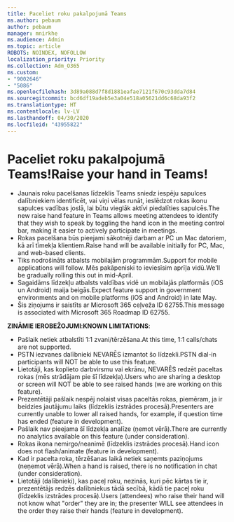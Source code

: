 ```yaml
---
title: Paceliet roku pakalpojumā Teams
ms.author: pebaum
author: pebaum
manager: mnirkhe
ms.audience: Admin
ms.topic: article
ROBOTS: NOINDEX, NOFOLLOW
localization_priority: Priority
ms.collection: Adm_O365
ms.custom:
- "9002646"
- "5086"
ms.openlocfilehash: 3d89a088d7f8d1881eafae7121f670c93dda7d84
ms.sourcegitcommit: bcd6df19adeb5e3a04e518a05621dd6c68da93f2
ms.translationtype: HT
ms.contentlocale: lv-LV
ms.lasthandoff: 04/30/2020
ms.locfileid: "43955822"
---
```

# <a name="raise-your-hand-in-teams"></a><span data-ttu-id="cd1ce-102">Paceliet roku pakalpojumā Teams!</span><span class="sxs-lookup"><span data-stu-id="cd1ce-102">Raise your hand in Teams!</span></span>

- <span data-ttu-id="cd1ce-103">Jaunais roku pacelšanas līdzeklis Teams sniedz iespēju sapulces dalībniekiem identificēt, vai viņi vēlas runāt, ieslēdzot rokas ikonu sapulces vadības joslā, lai būtu vieglāk aktīvi piedalīties sapulcēs.</span><span class="sxs-lookup"><span data-stu-id="cd1ce-103">The new raise hand feature in Teams allows meeting attendees to identify that they wish to speak by toggling the hand icon in the meeting control bar, making it easier to actively participate in meetings.</span></span>
- <span data-ttu-id="cd1ce-104">Rokas pacelšana būs pieejami sākotnēji darbam ar PC un Mac datoriem, kā arī tīmekļa klientiem.</span><span class="sxs-lookup"><span data-stu-id="cd1ce-104">Raise hand will be available initially for PC, Mac, and web-based clients.</span></span>
- <span data-ttu-id="cd1ce-105">Tiks nodrošināts atbalsts mobilajām programmām.</span><span class="sxs-lookup"><span data-stu-id="cd1ce-105">Support for mobile applications will follow.</span></span> <span data-ttu-id="cd1ce-106">Mēs pakāpeniski to ieviesīsim aprīļa vidū.</span><span class="sxs-lookup"><span data-stu-id="cd1ce-106">We'll be gradually rolling this out in mid-April.</span></span>
- <span data-ttu-id="cd1ce-107">Sagaidāms līdzekļu atbalsts valdības vidē un mobilajās platformās (iOS un Android) maija beigās.</span><span class="sxs-lookup"><span data-stu-id="cd1ce-107">Expect feature support in government environments and on mobile platforms (iOS and Android) in late May.</span></span>
- <span data-ttu-id="cd1ce-108">Šis ziņojums ir saistīts ar Microsoft 365 ceļveža ID 62755.</span><span class="sxs-lookup"><span data-stu-id="cd1ce-108">This message is associated with Microsoft 365 Roadmap ID 62755.</span></span>

<span data-ttu-id="cd1ce-109">**ZINĀMIE IEROBEŽOJUMI**:</span><span class="sxs-lookup"><span data-stu-id="cd1ce-109">**KNOWN LIMITATIONS**:</span></span>

- <span data-ttu-id="cd1ce-110">Pašlaik netiek atbalstīti 1:1 zvani/tērzēšana.</span><span class="sxs-lookup"><span data-stu-id="cd1ce-110">At this time, 1:1 calls/chats are not supported.</span></span>
- <span data-ttu-id="cd1ce-111">PSTN iezvanes dalībnieki NEVARĒS izmantot šo līdzekli.</span><span class="sxs-lookup"><span data-stu-id="cd1ce-111">PSTN dial-in participants will NOT be able to use this feature.</span></span>
- <span data-ttu-id="cd1ce-112">Lietotāji, kas koplieto darbvirsmu vai ekrānu, NEVARĒS redzēt paceltas rokas (mēs strādājam pie šī līdzekļa).</span><span class="sxs-lookup"><span data-stu-id="cd1ce-112">Users who are sharing a desktop or screen will NOT be able to see raised hands (we are working on this feature).</span></span>
- <span data-ttu-id="cd1ce-113">Prezentētāji pašlaik nespēj nolaist visas paceltās rokas, piemēram, ja ir beidzies jautājumu laiks (līdzeklis izstrādes procesā).</span><span class="sxs-lookup"><span data-stu-id="cd1ce-113">Presenters are currently unable to lower all raised hands, for example, if question time has ended (feature in development).</span></span>
- <span data-ttu-id="cd1ce-114">Pašlaik nav pieejama šī līdzekļa analīze (ņemot vērā).</span><span class="sxs-lookup"><span data-stu-id="cd1ce-114">There are currently no analytics available on this feature (under consideration).</span></span>
- <span data-ttu-id="cd1ce-115">Rokas ikona nemirgo/neanimē (līdzeklis izstrādes procesā).</span><span class="sxs-lookup"><span data-stu-id="cd1ce-115">Hand icon does not flash/animate (feature in development).</span></span>
- <span data-ttu-id="cd1ce-116">Kad ir pacelta roka, tērzēšanas laikā netiek saņemts paziņojums (neņemot vērā).</span><span class="sxs-lookup"><span data-stu-id="cd1ce-116">When a hand is raised, there is no notification in chat (under consideration).</span></span>
- <span data-ttu-id="cd1ce-117">Lietotāji (dalībnieki), kas paceļ roku, nezinās, kuri pēc kārtas tie ir, prezentētājs redzēs dalībniekus tādā secībā, kādā tie paceļ roku (līdzeklis izstrādes procesā).</span><span class="sxs-lookup"><span data-stu-id="cd1ce-117">Users (attendees) who raise their hand will not know what "order" they are in; the presenter WILL see attendees in the order they raise their hands (feature in development).</span></span>

